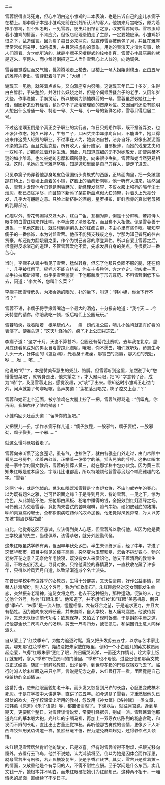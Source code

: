     二三 

   雪蓉恨得直骂死鬼，但心中明白这小雏鸡的二本表演，也是告诉自己的座儿李瘸子在楼上。那李瘸子本是小雏鸡先前在别处所认识的客人。他初来月宫吃饭，原为着捧小雏鸡，但不知怎的，一见雪蓉，便生弃旧怜新之意，改要雪蓉伺候。雪蓉虽碍着小雏鸡的情面，不肯应允，但饭店经理恐怕走了主顾，一定要她应承。小雏鸡妒恨之下，乱造谣言。因为瘸子每日必来两次，就宣传雪蓉被他包了月，并且在雅座里常常如何亲狎，如何摸索，并且常把虚构的景象，用她的表演天才演为实事，给人们观看。方才她所演的，就是李瘸子风摆柳式的接吻传真。雪蓉心中最厌恶的就是这朱、李两人，而小雏鸡倒把这二人当作雪蓉心上人似的，向她调笑。

   雪蓉自觉委屈而又气恼，慢腾腾地走上楼去，见楼上一号大姐姐谢璞玉，正由五号的雅座内走出。雪蓉赶着叫了声：“大姐！”

   谢璞玉一见她，就笑着点点头，又向雅座帘内努嘴。这谢璞玉年已二十多岁，生得白白胖胖，平头整脸，并没什么妖娆之处，但是个伺候西餐台子的老手，又因年岁大些，作事稳健，手腕灵活，所以被聘为领袖群芳的一号。雪蓉虽然较她红上十倍，但因新来没有经验，绝对夺不了那治繁理剧的首座地位。又因当时还没有聪明人想出什么普通一号、特别一号、大一号、小一号的新鲜名称，雪蓉只得屈居二号。

   不过这谢璞玉倒是个真正女子职业的实行者，每日只规矩作事，既不搔首弄姿，也不张狂作态。她久已嫁人，生有二子，只因丈夫中年患病盲目，不能谋生，她只得出来作这受人轻贱的职业。不过事在人为，她淡泊自甘，洁身自好，好像出淤泥而不染的莲花。而且克勤克俭，所有收入，全行赡家，自奉极薄，而她的残废丈夫和一双稚子，却都能过着舒适生活。因此，凡知道底细的无不对她敬爱，即使枭桀不逊的如小雏鸡，也久被她的忠厚和蔼所感化，向来很少争执。雪蓉和她当然更易相投。这时，见她向五号雅座努嘴，知是通知里面是自己的客人，便走了进去。

   只见李瘸子仍穿着他那身地皮色俄国街头贵族式的西服，正转面向里，把一条跛腿跪在椅上，对着墙上悬着的小镜，挤脸上的酒疱粉刺呢。他一听有人进来，猛然回头，雪蓉才发现他今日竟是剥垢磨光，新经理发修容，不仅衣服上积存的隔年尘土烟灰，都已扫除净尽，而且颏下新添了条崭新血点似大红领带，衬着头上光亮分发，几乎大有翩翩之意。只脸上新挤肿的酒疱，星罗棋布，鲜鲜赤赤的真似老母猪的乳房部分。

   红疱以外，雪花膏擦得又嫌太多，红白二色，互相对照，倒是十分鲜明。若把诗人眼中的白雪红梅来作比喻，不单唐突了清景名花，而且也不大相像。倒是雪蓉善于想象，一见他这脸儿，就联想到瘌痢头上的红痂白癣，不由心里有些作呕。哪知李瘸子的一番修饰，本为讨好雪蓉。他虽不能强支残废之身，学那为知己者死的往古贤豪，却还能力翻娥眉之案，作个为悦己者容的摩登异性。所以自爱上雪蓉之后，很懂得反求诸己的道理，不管雪蓉爱他不爱，先求发展自身的美点，倒很费过一番苦心。

   当时，李瘸子从镜中看见了雪蓉，猛然转身，但忘了他那只负固不服的腿，还在椅上，几乎被绊倒了。摇摇若不能自持者，约有十多秒钟，方才立定。他咳嗽一声，举手拉拉那新领带，似乎要雪蓉鉴赏一下他那新发于形的尊范。不料雪蓉倒低下头去，问道：“李大爷，您叫什么菜？”

   李瘸子因雪蓉低头，为凑合她的眼光，扑的坐下，叫道：“韩小姐，你坐下行不行？”

   雪蓉不语，李瘸子将手揪着嘴边一个最大的酒疱，十分振奋地道：“我今天……今天特意的请你。你陪我吃一顿，饭后咱们上公园玩玩。”

   雪蓉暗笑，我若陪着一根半腿的人，一瘸一拐的进公园，明儿小雏鸡就更有好看的表演了。便摇头道：“这天儿怪冷的，疯了才上公园挨冻去。”

   李瘸子道：“这才十月，天也不算甚冷，公园还有菊花比赛呢。去年我在北京，腊月底还看见成对的男女冒着雪跑北海呢。哦哦，你不愿去，咱们就听戏，荀慧生今儿头一天，好体面的《盘丝洞》，光着身子洗澡，那雪白的胳膊，那大红的兜肚，咿……呦……咳……”

   他说的“咿”字，本是赞美荀慧生的兜肚、胳膊。但雪蓉听到这里，忽然说了句“您慢慢想菜吧”，就转身走出。他失望之下，才大瞪两眼，把“咿”字念转了音，成为“呦”字，及见雪蓉走出，感觉没趣，又“咳”了出来。哪知这时小雏鸡正走过门外，闻声就接了句咿呦咳，高声笑道：“莲花落没唱完，梆子腔又上台了？”

   雪蓉和她正走个迎面，被小雏鸡在大腿上拧了一把。雪蓉气得骂道：“倒霉鬼，你再闹，我把你作了雏鸡辣酱！”

   小雏鸡回头吐舌头道：“留神你的鱼吧。”

   又把腰儿一扭，学作李瘸子样儿道：“瘸子放屁，一股邪气，瘸子耍棍，一股邪劲，瘸子娶妻，一个邪……”

   就这么慢吟低唱着走了。

   雪蓉向来听惯了这套歪话，虽有气，也捺住了，就由各雅座门外走过，由门帘隙中看见二号房中，坐着朱红眼，正举着一张带字的纸，摇头晃脑的哼哼。这朱红眼本是一家中学的国文教员，雪蓉的引荐人黄三，就在那学校中包办伙食。因为黄三素知朱红眼是位孝廉公，字眼儿比谁都高，所以特地烦他替雪蓉另起个响亮雅趣的名字。“雪蓉”

   这两个字，就是他起的。但朱红眼既知雪蓉是个当炉女侍，不由勾起老年的春心，以为既有题名之雅，岂可悭识面之缘？于是寻到月宫，特访雪蓉。一见之下，惊为绝色，从此踪迹不绝，把他那由黑板、粉笔中赚得的钱，全报效到红灯酒绿之场。可怜他只为恋着雪蓉，竟把向未尝试的苦味咖啡，膻气牛奶，硬如皮鞋底的猪排，味如臭豆腐的起士，全都像恨病吃药似的奴命加餐。他还觉得风雅异常，对人以苏东坡“攒眉饮桃花醋”

   自比。他觉得这区区愚诚，应该得到美人心感，但雪蓉所以敷衍他，却因为他是黄三学校里的先生，齿德俱尊，该得恭敬，就分外殷勤伺候。

   这朱红眼虽然学养有素，但因早年伏处乡曲，半生未识绮罗香，经了中年，才进了这繁华都市，把目中惯见的棒子高粱，突然变为玉臂粉腿，怎会不挑动春心，勃兴老树开花之意？无奈他年老貌寝，既没有女人来赏识他，他又干着清高的教育生涯，不敢去胡行乱走，寻觅对象。只怜他满腔的春情夏梦，一直秋收冬藏了许多年，只得以吟风弄月自遣，以致渐渐造成个名士派头。

   在昔日学校中有位姓季的女教员，生得十分健美，又天性豪爽，好作公益事情，常替人排难解纷，别人送个外号，称为“红妆季布”。朱红眼忽然对这女同事发生单恋，突然振奋老精神，追随女将之后，也去干这种服务，那种运动。促狭的人，也送他个外号，称为“红眼朱家”。他知道了，并不想“红妆”和“红眼”美恶相悬，倒只想“季布”、“朱家”是一流人物，惺惺相惜，大有好合之望，于是追求更力，并且大有牺牲。因为他向来发辫长垂，并未剪除，自入学校，被人痛骂腐败。他欲待剪掉，又恐无以标识前代功名；欲想保存，又怕丢了现时饭碗，于是斟酌中庸之道，把他那全长二尺零八分的发辫，剪去一尺零四分，披在颈后，和梨园行生意人同样派头。

   自从爱上了“红妆季布”，为勉力追逐时髦，竟又把头发剪去五寸，以求与艺术家比美。哪知那“红妆季布”，始终没把朱家放在眼里，倒和一个小白脸儿的英文教员闹起恋爱，气得“红眼朱家”更红了眼，终日痛哭流涕，一面还大作情诗，趁大家上饭厅就餐时，塞入“季布”所住房间的门缝里。“季布”也不理他，过些日便和那英文教员正式结婚，随即一同辞脱教职，出洋留学，到世界花都的巴黎双宿双飞去了。临行时派人给朱红眼送来只小匣，言说是纪念之品，朱红眼打开一看，里面竟是自己投给她的全部情诗。

   这番打击，使朱红眼面貌加老十年，而头发又恢复到尺许的长度，心肠更变成槁木死灰。于是在学校中大讲道学，直讲了四五年。如今遇见了雪蓉，才重燃起他久已潜伏的欲火，在学校课堂上所用的教材，忽改用《神女赋》《洛神赋》一类文章，把韩愈《原道》《朱子语录》等，都置诸高阁了。下课以后，就往月宫跑。逢到星期天，更要腻个整日。对雪蓉谈情说爱，常要引经据典，别成一派。雪蓉瞧着他那道光年的摹本缎大袍，光绪年的宁绸马褂，再加上一双寿衣店陈列的粉底宫靴，和发而不辫的长毛，直比出土古董还觉神秘。再听他那古典式的谈情，更像乡下人听西洋牧师用英语讲道一样，虽然丝毫不懂，但为避免麻烦起见，还得装作点头领悟。

   朱红眼见雪蓉居然肯听他的酸文，已是欢喜。但有时雪蓉听得不耐烦，把眼光移向窗外，去看行云飞鸟，他并不说她，认为鸿鹄将至，倒以为她是因体会而作深思，就夸雪蓉生有夙根，若非顾横波复生，便是李香君转世。其实，雪蓉只是看着黄三的情面，又敬重他是个有学问的人，不得不耐性应酬。至于学问是什么东西，卖几文钱一斤，她根本并不明白。而朱红眼硬把她引为红颜知己，这种两不相干，一厢情愿的局面，直继续了不少日子。

